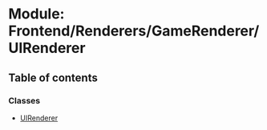 # Module: Frontend/Renderers/GameRenderer/UIRenderer

## Table of contents

### Classes

- [UIRenderer](../classes/frontend_renderers_gamerenderer_uirenderer.uirenderer.md)
